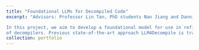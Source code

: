 ```yaml
---
title: "Foundational LLMs for Decompiled Code"
excerpt: "Advisors: Professor Lin Tan, PhD students Nan Jiang and Danning Xie

In this project, we aim to develop a foundational model for use in refinement of the output
of decompilers. Previous state-of-the-art approach LLM4Decompile is trained only on output of the Ghidra SRE tool, and we hope to build on the generalization capabilities of the model for use with output of the Hex-Rays decompiler accessed through IDA Pro. I am thus aiming to explore efficient self-supervised methods and architectural adjustments for finetuning of their released model. Gathering and decopmiling code from Github repositories has been a major bottleneck in this project, combined with slow training of very large models, further indicating to me the importance of model and data efficient approaches."
collection: portfolio
---
```

